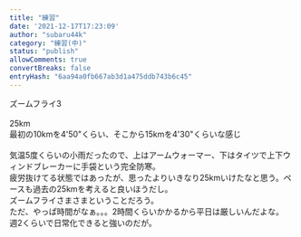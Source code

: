 ```yaml
---
title: "練習"
date: '2021-12-17T17:23:09'
author: "subaru44k"
category: "練習(中)"
status: "publish"
allowComments: true
convertBreaks: false
entryHash: "6aa94a0fb667ab3d1a475ddb743b6c45"
---
```

ズームフライ3<br>
<br>
25km<br>
最初の10kmを4'50"くらい、そこから15kmを4'30"くらいな感じ<br>
<br>
気温5度くらいの小雨だったので、上はアームウォーマー、下はタイツで上下ウィンドブレーカーに手袋という完全防寒。<br>
疲労抜けてる状態ではあったが、思ったよりいきなり25kmいけたなと思う。ペースも過去の25kmを考えると良いほうだし。<br>
ズームフライさまさまということだろう。<br>
ただ、やっぱ時間がなぁ。。。2時間くらいかかるから平日は厳しいんだよな。<br>
週2くらいで日常化できると強いのだが。
